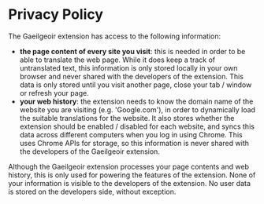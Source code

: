 # Privacy Policy

The Gaeilgeoir extension has access to the following information:

- **the page content of every site you visit**: this is needed in order to be able to translate the web page. While it does keep a track of untranslated text, this information is only stored locally in your own browser and never shared with the developers of the extension. This data is only stored until you visit another page, close your tab / window or refresh your page.
- **your web history**: the extension needs to know the domain name of the website you are visiting (e.g. 'Google.com'), in order to dynamically load the suitable translations for the website. It also stores whether the extension should be enabled / disabled for each website, and syncs this data across different computers when you log in using Chrome. This uses Chrome APIs for storage, so this information is never shared with the developers of the Gaeilgeoir extension.

Although the Gaeilgeoir extension processes your page contents and web history, this is only used for powering the features of the extension. None of your information is visible to the developers of the extension. No user data is stored on the developers side, without exception.

